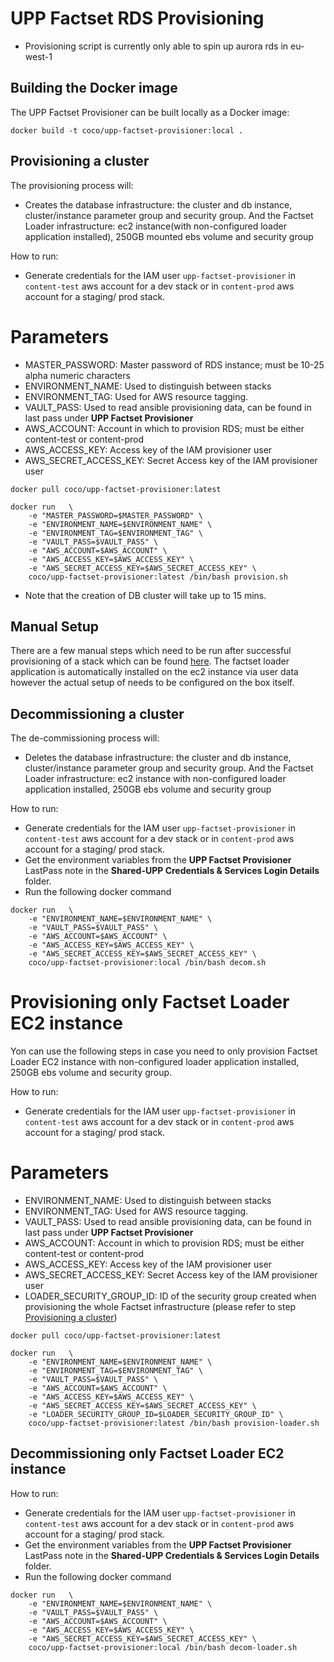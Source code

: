 # UPP Factset RDS Provisioning

* Provisioning script is currently only able to spin up aurora rds in eu-west-1

## Building the Docker image

The UPP Factset Provisioner can be built locally as a Docker image:

`docker build -t coco/upp-factset-provisioner:local .`

## Provisioning a cluster

The provisioning process will:

* Creates the database infrastructure: the cluster and db instance, cluster/instance parameter group and security group. And the Factset Loader infrastructure: ec2 instance(with non-configured loader application installed), 250GB mounted ebs volume and security group

How to run:

- Generate credentials for the IAM user `upp-factset-provisioner` in `content-test` aws account for a dev stack or in `content-prod` aws account for a staging/ prod stack.

# Parameters

* MASTER_PASSWORD: Master password of RDS instance; must be 10-25 alpha numeric characters
* ENVIRONMENT_NAME: Used to distinguish between stacks
* ENVIRONMENT_TAG: Used for AWS resource tagging.
* VAULT_PASS: Used to read ansible provisioning data, can be found in last pass under **UPP Factset Provisioner**
* AWS_ACCOUNT: Account in which to provision RDS; must be either content-test or content-prod
* AWS_ACCESS_KEY: Access key of the IAM provisioner user
* AWS_SECRET_ACCESS_KEY: Secret Access key of the IAM provisioner user

`docker pull coco/upp-factset-provisioner:latest`
```
docker run   \
    -e "MASTER_PASSWORD=$MASTER_PASSWORD" \
    -e "ENVIRONMENT_NAME=$ENVIRONMENT_NAME" \
    -e "ENVIRONMENT_TAG=$ENVIRONMENT_TAG" \
    -e "VAULT_PASS=$VAULT_PASS" \
    -e "AWS_ACCOUNT=$AWS_ACCOUNT" \
    -e "AWS_ACCESS_KEY=$AWS_ACCESS_KEY" \
    -e "AWS_SECRET_ACCESS_KEY=$AWS_SECRET_ACCESS_KEY" \
    coco/upp-factset-provisioner:latest /bin/bash provision.sh
```

- Note that the creation of DB cluster will take up to 15 mins.

## Manual Setup

There are a few manual steps which need to be run after successful provisioning of a stack which can be found [here](https://docs.google.com/document/d/1GEu0HKSgdq38bPX7RqRyWSftHhwCoMe-iW8nErbqy7A/edit?usp=sharing). The factset loader application is automatically installed on the ec2 instance via user data however the actual setup of needs to be configured on the box itself.

## Decommissioning a cluster

The de-commissioning process will:

* Deletes the database infrastructure: the cluster and db instance, cluster/instance parameter group and security group. And the Factset Loader infrastructure: ec2 instance with non-configured loader application installed, 250GB ebs volume and security group

How to run:

- Generate credentials for the IAM user `upp-factset-provisioner` in `content-test` aws account for a dev stack or in `content-prod` aws account for a staging/ prod stack.
- Get the environment variables from the **UPP Factset Provisioner** LastPass note in the **Shared-UPP Credentials & Services Login Details** folder.
- Run the following docker command

```
docker run   \
    -e "ENVIRONMENT_NAME=$ENVIRONMENT_NAME" \
    -e "VAULT_PASS=$VAULT_PASS" \
    -e "AWS_ACCOUNT=$AWS_ACCOUNT" \
    -e "AWS_ACCESS_KEY=$AWS_ACCESS_KEY" \
    -e "AWS_SECRET_ACCESS_KEY=$AWS_SECRET_ACCESS_KEY" \
    coco/upp-factset-provisioner:local /bin/bash decom.sh
```

# Provisioning only Factset Loader EC2 instance

Yon can use the following steps in case you need to only provision Factset Loader EC2 instance with non-configured loader application installed, 250GB ebs volume and security group.

How to run:

- Generate credentials for the IAM user `upp-factset-provisioner` in `content-test` aws account for a dev stack or in `content-prod` aws account for a staging/ prod stack.

# Parameters

* ENVIRONMENT_NAME: Used to distinguish between stacks
* ENVIRONMENT_TAG: Used for AWS resource tagging.
* VAULT_PASS: Used to read ansible provisioning data, can be found in last pass under **UPP Factset Provisioner**
* AWS_ACCOUNT: Account in which to provision RDS; must be either content-test or content-prod
* AWS_ACCESS_KEY: Access key of the IAM provisioner user
* AWS_SECRET_ACCESS_KEY: Secret Access key of the IAM provisioner user
* LOADER_SECURITY_GROUP_ID: ID of the security group created when provisioning the whole Factset infrastructure (please refer to step [Provisioning a cluster](#provisioning-a-cluster)) 

`docker pull coco/upp-factset-provisioner:latest`
```
docker run   \
    -e "ENVIRONMENT_NAME=$ENVIRONMENT_NAME" \
    -e "ENVIRONMENT_TAG=$ENVIRONMENT_TAG" \
    -e "VAULT_PASS=$VAULT_PASS" \
    -e "AWS_ACCOUNT=$AWS_ACCOUNT" \
    -e "AWS_ACCESS_KEY=$AWS_ACCESS_KEY" \
    -e "AWS_SECRET_ACCESS_KEY=$AWS_SECRET_ACCESS_KEY" \
    -e "LOADER_SECURITY_GROUP_ID=$LOADER_SECURITY_GROUP_ID" \
    coco/upp-factset-provisioner:latest /bin/bash provision-loader.sh
```

## Decommissioning only Factset Loader EC2 instance

How to run:

- Generate credentials for the IAM user `upp-factset-provisioner` in `content-test` aws account for a dev stack or in `content-prod` aws account for a staging/ prod stack.
- Get the environment variables from the **UPP Factset Provisioner** LastPass note in the **Shared-UPP Credentials & Services Login Details** folder.
- Run the following docker command

```
docker run   \
    -e "ENVIRONMENT_NAME=$ENVIRONMENT_NAME" \
    -e "VAULT_PASS=$VAULT_PASS" \
    -e "AWS_ACCOUNT=$AWS_ACCOUNT" \
    -e "AWS_ACCESS_KEY=$AWS_ACCESS_KEY" \
    -e "AWS_SECRET_ACCESS_KEY=$AWS_SECRET_ACCESS_KEY" \
    coco/upp-factset-provisioner:local /bin/bash decom-loader.sh
```
